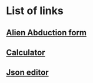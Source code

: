 # List of links

## [**Alien Abduction form**](https://udhavmohata.github.io/ailienabduction/index.html)
## [**Calculator**](https://udhavmohata.github.io/calculator/calculator.html)
## [**Json editor**](https://udhavmohata.github.io/jsoneditor/jsoneditor.html)
